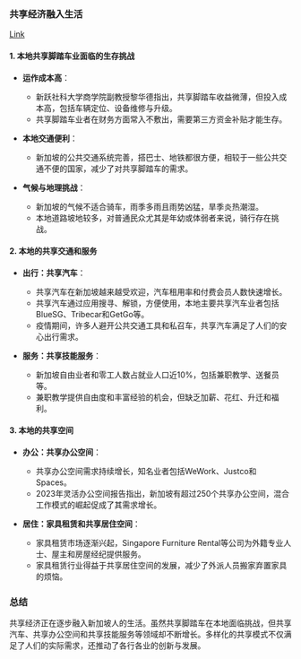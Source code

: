 ### 共享经济融入生活

[Link](https://www.zbschools.sg/NIE/newsfeed/stories-29438)

#### 1. 本地共享脚踏车业面临的生存挑战

- **运作成本高**：
  - 新跃社科大学商学院副教授黎华德指出，共享脚踏车收益微薄，但投入成本高，包括车辆定位、设备维修与升级。
  - 共享脚踏车业者在财务方面常入不敷出，需要第三方资金补贴才能生存。

- **本地交通便利**：
  - 新加坡的公共交通系统完善，搭巴士、地铁都很方便，相较于一些公共交通不便的国家，减少了对共享脚踏车的需求。

- **气候与地理挑战**：
  - 新加坡的气候不适合骑车，雨季多雨且雨势凶猛，旱季炎热潮湿。
  - 本地道路坡地较多，对普通民众尤其是年幼或体弱者来说，骑行存在挑战。

#### 2. 本地的共享交通和服务

- **出行：共享汽车**：
  - 共享汽车在新加坡越来越受欢迎，汽车租用率和付费会员人数快速增长。
  - 共享汽车通过应用搜寻、解锁，方便使用，本地主要共享汽车业者包括BlueSG、Tribecar和GetGo等。
  - 疫情期间，许多人避开公共交通工具和私召车，共享汽车满足了人们的安心出行需求。

- **服务：共享技能服务**：
  - 新加坡自由业者和零工人数占就业人口近10%，包括兼职教学、送餐员等。
  - 兼职教学提供自由度和丰富经验的机会，但缺乏加薪、花红、升迁和福利。

#### 3. 本地的共享空间

- **办公：共享办公空间**：
  - 共享办公空间需求持续增长，知名业者包括WeWork、Justco和Spaces。
  - 2023年灵活办公空间报告指出，新加坡有超过250个共享办公空间，混合工作模式的崛起促成了其需求增长。

- **居住：家具租赁和共享居住空间**：
  - 家具租赁市场逐渐兴起，Singapore Furniture Rental等公司为外籍专业人士、屋主和房屋经纪提供服务。
  - 家具租赁行业得益于共享居住空间的发展，减少了外派人员搬家弃置家具的烦恼。

### 总结

共享经济正在逐步融入新加坡人的生活。虽然共享脚踏车在本地面临挑战，但共享汽车、共享办公空间和共享技能服务等领域却不断增长。多样化的共享模式不仅满足了人们的实际需求，还推动了各行各业的创新与发展。

